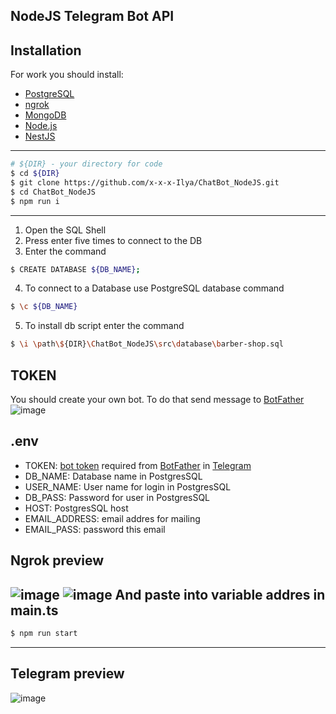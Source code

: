 ## NodeJS Telegram Bot API

## Installation

For work you should install:
- [PostgreSQL](https://www.postgresql.org/)
- [ngrok](https://ngrok.com/)
- [MongoDB](https://www.mongodb.com/)
- [Node.js](https://nodejs.org/en/)
- [NestJS](https://nestjs.com/)

------------
```bash
# ${DIR} - your directory for code
$ cd ${DIR}
$ git clone https://github.com/x-x-x-Ilya/ChatBot_NodeJS.git
$ cd ChatBot_NodeJS
$ npm run i
```
------------
1) Open the SQL Shell 
2) Press enter five times to connect to the DB 
3) Enter the command 
```bash
$ CREATE DATABASE ${DB_NAME};
```
4) To connect to a Database use PostgreSQL database command 
```bash
$ \c ${DB_NAME}
```
5) To install db script enter the command
```bash
$ \i \path\${DIR}\ChatBot_NodeJS\src\database\barber-shop.sql
```
## TOKEN
You should create your own bot. To do that send message to [BotFather](https://t.me/botfather)
![image](https://sun9-29.userapi.com/impg/YJ6YjlQRLoGADTSV0X3K5Igqip5HBuHVeQ9zOQ/8Bhc2Hz_ch0.jpg?size=483x950&quality=96&sign=adef421860d475a22cd6b5233b631656&type=album)

## .env
- TOKEN: [bot token](https://core.telegram.org/bots#6-botfather) required from [BotFather](https://t.me/botfather) in [Telegram](https://telegram.org/)
- DB_NAME: Database name in PostgresSQL
- USER_NAME: User name for login in PostgresSQL
- DB_PASS: Password for user  in PostgresSQL
- HOST: PostgresSQL host
- EMAIL_ADDRESS: email addres for mailing
- EMAIL_PASS: password this email

## Ngrok preview
![image](https://sun9-41.userapi.com/impg/IXflsZlku-paVhMo4CThVqpdcfyyhf3vcwvw6w/dywWLelbTnI.jpg?size=566x292&quality=96&sign=f08baa3638d8f20b815f764ca894b2eb&type=album)
![image](https://sun9-66.userapi.com/impg/ZlLAFk6cZ6BnxuGcBLniM9CGQbnnq6YOB5gfPg/HaZ4L_4Zr7o.jpg?size=1082x635&quality=96&sign=16b4782c73f4ecad514c36e90d7bd853&type=album)
And paste into variable addres in main.ts
------------
```bash
$ npm run start
```
------------
## Telegram preview
![image](https://sun9-63.userapi.com/impg/8PjgF_nJNpxHTrQo7ax5wvYg8qXJpXAF_7sRcw/n8-Cq9lWMYA.jpg?size=1920x1030&quality=96&sign=6e0553b4c5307caba83c44cd642c88bd&type=album)

